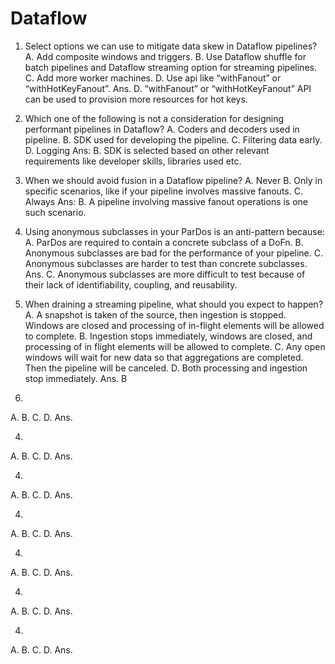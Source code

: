 # Dataflow
1. Select options we can use to mitigate data skew in Dataflow pipelines?
  A. Add composite windows and triggers.
  B. Use Dataflow shuffle for batch pipelines and Dataflow streaming option for streaming pipelines.
  C. Add more worker machines.
  D. Use api like “withFanout” or “withHotKeyFanout”.
Ans. D. “withFanout” or “withHotKeyFanout” API can be used to provision more resources for hot keys.

2. Which one of the following is not a consideration for designing performant pipelines in Dataflow?
  A. Coders and decoders used in pipeline.
  B. SDK used for developing the pipeline.
  C. Filtering data early.
  D. Logging
Ans: B. SDK is selected based on other relevant requirements like developer skills, libraries used etc.

3. When we should avoid fusion in a Dataflow pipeline?
  A. Never
  B. Only in specific scenarios, like if your pipeline involves massive fanouts.
  C. Always
Ans: B. A pipeline involving massive fanout operations is one such scenario.

4. Using anonymous subclasses in your ParDos is an anti-pattern because:
  A. ParDos are required to contain a concrete subclass of a DoFn.
  B. Anonymous subclasses are bad for the performance of your pipeline.
  C. Anonymous subclasses are harder to test than concrete subclasses.
Ans. C. Anonymous subclasses are more difficult to test because of their lack of identifiability, coupling, and reusability.

5. When draining a streaming pipeline, what should you expect to happen?
  A. A snapshot is taken of the source, then ingestion is stopped. Windows are closed and processing of in-flight elements will be allowed to complete.
  B. Ingestion stops immediately, windows are closed, and processing of in flight elements will be allowed to complete.
  C. Any open windows will wait for new data so that aggregations are completed. Then the pipeline will be canceled.
  D. Both processing and ingestion stop immediately.
Ans. B

4.
  A.
  B.
  C.
  D.
Ans. 

4.
  A.
  B.
  C.
  D.
Ans. 

4.
  A.
  B.
  C.
  D.
Ans. 

4.
  A.
  B.
  C.
  D.
Ans. 

4.
  A.
  B.
  C.
  D.
Ans. 

4.
  A.
  B.
  C.
  D.
Ans. 

4.
  A.
  B.
  C.
  D.
Ans. 
